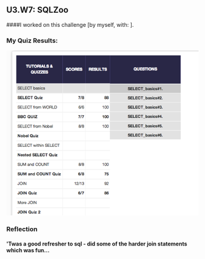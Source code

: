 ## U3.W7: SQLZoo

####I worked on this challenge [by myself, with: ].



### My Quiz Results:
<!-- Include the link to your image (saved in the imgs folder) to display it inline. -->
![Alt text](../imgs/sql_quiz.jpg)





### Reflection
#### 'Twas a good refresher to sql - did some of the harder join statements which was fun...